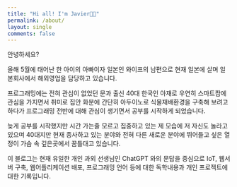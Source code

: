 ```yaml
---
title: "Hi all! I'm Javier👋🏻"
permalink: /about/
layout: single
comments: false
---
```


안녕하세요? 

올해 5월에 태어난 한 아이의 아빠이자 일본인 와이프의 남편으로 현재 일본에 살며 일본회사에서 해외영업을 담당하고 있습니다. 

프로그래밍에는 전혀 관심이 없었던 문과 출신 40대 한국인 아재로 우연히 스마트팜에 관심을 가지면서 취미로 집안 화분에 간단히 아두이노로 식물재배환경을 구축해 보려고 하다가 프로그래밍 전반에 대해 관심이 생기면서 공부를 시작하게 되었습니다. 

늦게 공부를 시작했지만 시간 가는줄 모르고 집중하고 있는 제 모습에 저 자신도 놀라고 있으며 40대지만 현재 종사하고 있는 분야와 전혀 다른 새로운 분야에 뛰어들고 싶은 열정이 가슴 속 깊은곳에서 꿈틀대고 있습니다.

이 블로그는 현재 유일한 개인 과외 선생님인 ChatGPT 와의 문답을 중심으로 IoT, 웹서버 구축, 웹어플리케이션 배포, 프로그래밍 언어 등에 대한 독학내용과 개인 프로젝트에 대한 기록입니다.
